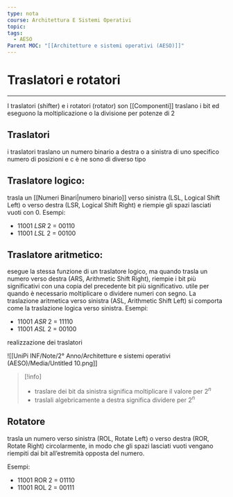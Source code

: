 ```yaml
---
type: nota
course: Architettura E Sistemi Operativi
topic: 
tags:
  - AESO
Parent MOC: "[[Architetture e sistemi operativi (AESO)]]"
---
```


# Traslatori e rotatori
---

I traslatori (shifter) e i rotatori (rotator) son [[Componenti]]  traslano i bit ed eseguono la moltiplicazione o la divisione per potenze di 2

## Traslatori

i traslatori traslano un numero binario a destra o a sinistra di uno specifico numero di posizioni e c è ne sono di diverso tipo

## Traslatore logico:

trasla un [[Numeri Binari|numero binario]] verso sinistra (LSL, Logical Shift Left)
o verso destra (LSR, Logical Shift Right) e riempie gli spazi lasciati vuoti con 0. 
Esempi:
- 11001 _LSR_ 2 = 00110
- 11001 _LSL_ 2 = 00100

## Traslatore aritmetico:

esegue la stessa funzione di un traslatore logico, ma quando trasla un numero verso destra (ARS, Arithmetic Shift Right), riempie i bit più significativi con una copia del precedente bit più significativo. utile per quando è necessario moltiplicare o dividere numeri con segno. La traslazione aritmetica verso sinistra (ASL, Arithmetic Shift Left) si comporta come la traslazione logica verso sinistra.
Esempi:

- 11001 _ASR_  2 = 11110
- 11001 _ASL_ 2 = 00100

realizzazione dei traslatori

![[UniPi INF/Note/2° Anno/Architetture e sistemi operativi (AESO)/Media/Untitled 10.png]]

>[!info]
>- traslare dei bit da sinistra significa moltiplicare il valore per $2^n$ 
>- traslali algebricamente a destra significa dividere per $2^n$

## Rotatore

trasla un numero verso sinistra (ROL, Rotate Left) o verso destra
(ROR, Rotate Right) circolarmente, in modo che gli spazi lasciati vuoti vengano riempiti dai bit all’estremità opposta del numero.

Esempi:

- 11001 ROR 2 = 01110
- 11001 ROL 2 = 00111
